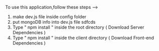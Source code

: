 To use this application,follow these steps -->

1. make dev.js file inside config folder 
2. put mongoDB info into dev.js file sdfcds
3. Type  " npm install " inside the root directory  ( Download Server Dependencies ) 
4. Type " npm install " inside the client directory ( Download Front-end Dependencies )
          
                                   
                                                         
                                                                 
                                         
